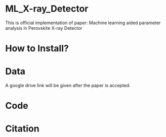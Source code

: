 # ML_X-ray_Detector
This is official implementation of paper: Machine learning aided parameter analysis in Perovskite X-ray Detector

# How to Install?


# Data
A google drive link will be given after the paper is accepted.

# Code

# Citation
